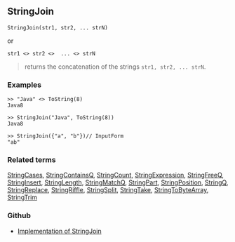 ## StringJoin

```
StringJoin(str1, str2, ... strN)
```

or

```
str1 <> str2 <>  ... <> strN
```

> returns the concatenation of the strings `str1, str2, ... strN`.

### Examples

```
>> "Java" <> ToString(8)
Java8

>> StringJoin("Java", ToString(8))
Java8

>> StringJoin({"a", "b"})// InputForm
"ab"
```

### Related terms
[StringCases](StringCases.md), [StringContainsQ](StringContainsQ.md), [StringCount](StringCount.md), [StringExpression](StringExpression.md), [StringFreeQ](StringFreeQ.md), [StringInsert](StringInsert.md), [StringLength](StringLength.md), [StringMatchQ](StringMatchQ.md), [StringPart](StringPart.md), [StringPosition](StringPosition.md), [StringQ](StringQ.md), [StringReplace](StringReplace.md), [StringRiffle](StringRiffle.md), [StringSplit](StringSplit.md), [StringTake](StringTake.md), [StringToByteArray](StringToByteArray.md), [StringTrim](StringTrim.md)

### Github

* [Implementation of StringJoin](https://github.com/axkr/symja_android_library/blob/master/symja_android_library/matheclipse-core/src/main/java/org/matheclipse/core/builtin/StringFunctions.java#L1774) 
